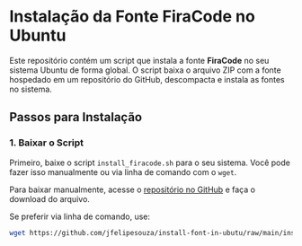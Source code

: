 # Instalação da Fonte FiraCode no Ubuntu

Este repositório contém um script que instala a fonte **FiraCode** no seu sistema Ubuntu de forma global. O script baixa o arquivo ZIP com a fonte hospedado em um repositório do GitHub, descompacta e instala as fontes no sistema.

## Passos para Instalação

### 1. Baixar o Script

Primeiro, baixe o script `install_firacode.sh` para o seu sistema. Você pode fazer isso manualmente ou via linha de comando com o `wget`.

Para baixar manualmente, acesse o [repositório no GitHub](https://github.com/jfelipesouza/install-font-in-ubutu) e faça o download do arquivo.

Se preferir via linha de comando, use:

```bash
wget https://github.com/jfelipesouza/install-font-in-ubutu/raw/main/install_firacode.sh
